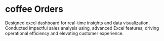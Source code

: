 # coffee Orders
Designed excel dashboard for real-time insights and data visualization. Conducted impactful sales analysis using, advanced Excel features, driving operational efficiency and elevating customer experience.  
